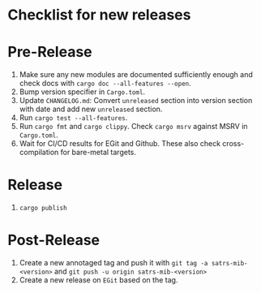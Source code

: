 Checklist for new releases
=======

# Pre-Release

1. Make sure any new modules are documented sufficiently enough and check docs with
   `cargo doc --all-features --open`.
2. Bump version specifier in `Cargo.toml`.
3. Update `CHANGELOG.md`: Convert `unreleased` section into version section with date and add new
   `unreleased` section.
4. Run `cargo test --all-features`.
5. Run `cargo fmt` and `cargo clippy`. Check `cargo msrv` against MSRV in `Cargo.toml`.
6. Wait for CI/CD results for EGit and Github. These also check cross-compilation for bare-metal
   targets.

# Release

1. `cargo publish`

# Post-Release

1. Create a new annotaged tag and push it with `git tag -a satrs-mib-<version>` and
   `git push -u origin satrs-mib-<version>`
2. Create a new release on `EGit` based on the tag.

